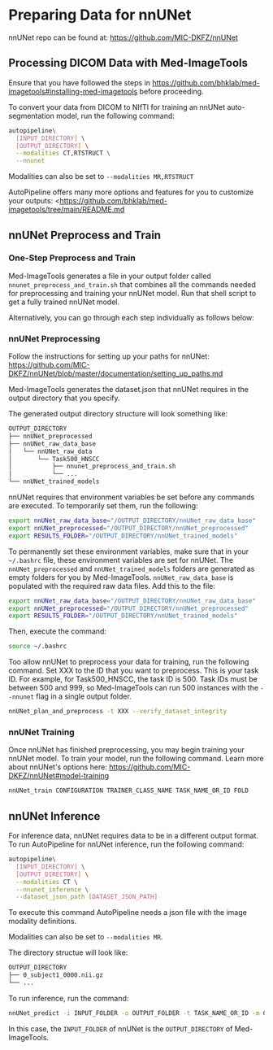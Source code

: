 # Preparing Data for nnUNet

nnUNet repo can be found at: <https://github.com/MIC-DKFZ/nnUNet>

## Processing DICOM Data with Med-ImageTools

Ensure that you have followed the steps in <https://github.com/bhklab/med-imagetools#installing-med-imagetools> before proceeding.

To convert your data from DICOM to NIfTI for training an nnUNet auto-segmentation model, run the following command:

```sh
autopipeline\
  [INPUT_DIRECTORY] \
  [OUTPUT_DIRECTORY] \
  --modalities CT,RTSTRUCT \
  --nnunet
```

Modalities can also be set to `--modalities MR,RTSTRUCT`

AutoPipeline offers many more options and features for you to customize your outputs: <<https://github.com/bhklab/med-imagetools/tree/main/README.md>  


## nnUNet Preprocess and Train

### One-Step Preprocess and Train

Med-ImageTools generates a file in your output folder called `nnunet_preprocess_and_train.sh` that combines all the commands needed for preprocessing and training your nnUNet model. Run that shell script to get a fully trained nnUNet model.

Alternatively, you can go through each step individually as follows below:

### nnUNet Preprocessing

Follow the instructions for setting up your paths for nnUNet: <https://github.com/MIC-DKFZ/nnUNet/blob/master/documentation/setting_up_paths.md>

Med-ImageTools generates the dataset.json that nnUNet requires in the output directory that you specify.

The generated output directory structure will look something like:

```sh
OUTPUT_DIRECTORY
├── nnUNet_preprocessed
├── nnUNet_raw_data_base
│   └── nnUNet_raw_data
│       └── Task500_HNSCC
│           ├── nnunet_preprocess_and_train.sh
│           └── ...
└── nnUNet_trained_models
```

nnUNet requires that environment variables be set before any commands are executed. To temporarily set them, run the following:

```sh
export nnUNet_raw_data_base="/OUTPUT_DIRECTORY/nnUNet_raw_data_base"
export nnUNet_preprocessed="/OUTPUT_DIRECTORY/nnUNet_preprocessed"
export RESULTS_FOLDER="/OUTPUT_DIRECTORY/nnUNet_trained_models"
```

To permanently set these environment variables, make sure that in your `~/.bashrc` file, these environment variables are set for nnUNet. The `nnUNet_preprocessed` and `nnUNet_trained_models` folders are generated as empty folders for you by Med-ImageTools. `nnUNet_raw_data_base` is populated with the required raw data files. Add this to the file:

```sh
export nnUNet_raw_data_base="/OUTPUT_DIRECTORY/nnUNet_raw_data_base"
export nnUNet_preprocessed="/OUTPUT_DIRECTORY/nnUNet_preprocessed"
export RESULTS_FOLDER="/OUTPUT_DIRECTORY/nnUNet_trained_models"
```

Then, execute the command:

```sh
source ~/.bashrc
```

Too allow nnUNet to preprocess your data for training, run the following command. Set XXX to the ID that you want to preprocess. This is your task ID. For example, for Task500_HNSCC, the task ID is 500. Task IDs must be between 500 and 999, so Med-ImageTools can run 500 instances with the `--nnunet` flag in a single output folder.

```sh
nnUNet_plan_and_preprocess -t XXX --verify_dataset_integrity
```

### nnUNet Training

Once nnUNet has finished preprocessing, you may begin training your nnUNet model. To train your model, run the following command. Learn more about nnUNet's options here: <https://github.com/MIC-DKFZ/nnUNet#model-training>

```sh
nnUNet_train CONFIGURATION TRAINER_CLASS_NAME TASK_NAME_OR_ID FOLD
```

## nnUNet Inference

For inference data, nnUNet requires data to be in a different output format. To run AutoPipeline for nnUNet inference, run the following command:

```sh
autopipeline\
  [INPUT_DIRECTORY] \
  [OUTPUT_DIRECTORY] \
  --modalities CT \
  --nnunet_inference \
  --dataset_json_path [DATASET_JSON_PATH]
```
To execute this command AutoPipeline needs a json file with the image modality definitions.

Modalities can also be set to `--modalities MR`.

The directory structue will look like:

```sh
OUTPUT_DIRECTORY
├── 0_subject1_0000.nii.gz
└── ...
```

To run inference, run the command:

```sh
nnUNet_predict -i INPUT_FOLDER -o OUTPUT_FOLDER -t TASK_NAME_OR_ID -m CONFIGURATION
```

In this case, the `INPUT_FOLDER` of nnUNet is the `OUTPUT_DIRECTORY` of Med-ImageTools.